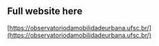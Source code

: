 ## Full website here
[https://observatoriodamobilidadeurbana.ufsc.br/](https://observatoriodamobilidadeurbana.ufsc.br/)
